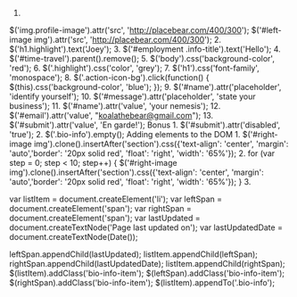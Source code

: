 1.
$('img.profile-image').attr('src', 'http://placebear.com/400/300');
$('#left-image img').attr('src', 'http://placebear.com/400/300');
2.
$('h1.highlight').text('Joey');
3.
$('#employment .info-title').text('Hello');
4.
$('#time-travel').parent().remove();
5.
$('body').css('background-color', 'red');
6.
$('.highlight').css('color', 'grey');
7.
$('h1').css('font-family', 'monospace');
8.
$('.action-icon-bg').click(function() { $(this).css('background-color', 'blue'); });
9.
$('#name').attr('placeholder', 'identify yourself');
10.
$('#message').attr('placeholder', 'state your business');
11.
$('#name').attr('value', 'your nemesis');
12.
$('#email').attr('value', "koalathebear@gmail.com");
13.
$('#submit').attr('value', 'En garde!');
Bonus
1.
$('#submit').attr('disabled', 'true');
2.
$('.bio-info').empty();
Adding elements to the DOM
1.
$('#right-image img').clone().insertAfter('section').css({'text-align': 'center', 'margin': 'auto','border': '20px solid red', 'float': 'right', 'width': '65%'});
2.
for (var step = 0; step < 10; step++) {
  $('#right-image img').clone().insertAfter('section').css({'text-align': 'center', 'margin': 'auto','border': '20px solid red', 'float': 'right', 'width': '65%'});
}
3.
<!-- var li = $('<li>', {"class": "bio-info-item"}, 'Last Updated: ', Date());
$('.bio-info').append(li); -->

var listItem = document.createElement('li');
var leftSpan = document.createElement('span');
var rightSpan = document.createElement('span');
var lastUpdated = document.createTextNode('Page last updated on');
var lastUpdatedDate = document.createTextNode(Date());

leftSpan.appendChild(lastUpdated);
listItem.appendChild(leftSpan);
rightSpan.appendChild(lastUpdatedDate);
listItem.appendChild(rightSpan);
$(listItem).addClass('bio-info-item');
$(leftSpan).addClass('bio-info-item');
$(rightSpan).addClass('bio-info-item');
$(listItem).appendTo('.bio-info');
